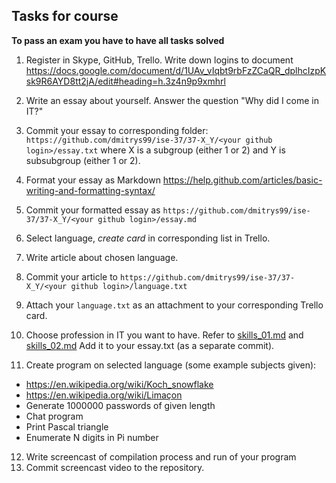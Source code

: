 ## Tasks for course

**To pass an exam you have to have all tasks solved**

1. Register in Skype, GitHub, Trello.
   Write down logins to document
   https://docs.google.com/document/d/1UAv_vIqbt9rbFzZCaQR_dplhcIzpKsk9R6AYD8tt2jA/edit#heading=h.3z4n9p9xmhrl

2. Write an essay about yourself. Answer the question "Why did I come in IT?"
3. Commit your essay to corresponding folder:
   `https://github.com/dmitrys99/ise-37/37-X_Y/<your github login>/essay.txt`
   where X is a subgroup (either 1 or 2) and Y is subsubgroup (either 1 or 2).
4. Format your essay as Markdown
   https://help.github.com/articles/basic-writing-and-formatting-syntax/
5. Commit your formatted essay as
   `https://github.com/dmitrys99/ise-37/37-X_Y/<your github login>/essay.md`
6. Select language, *create card* in corresponding list in Trello.
7. Write article about chosen language.
8. Commit your article to `https://github.com/dmitrys99/ise-37/37-X_Y/<your github login>/language.txt`
9. Attach your `language.txt` as an attachment to your corresponding Trello card.
10. Choose profession in IT you want to have. Refer to [skills_01.md](skills_01.md) and [skills_02.md](skills_02.md) Add it to your essay.txt (as a separate commit).
11. Create program on selected language (some example subjects given):
- https://en.wikipedia.org/wiki/Koch_snowflake
- https://en.wikipedia.org/wiki/Limaçon
- Generate 1000000 passwords of given length
- Chat program
- Print Pascal triangle
- Enumerate N digits in Pi number
12. Write screencast of compilation process and run of your program
13. Commit screencast video to the repository.
